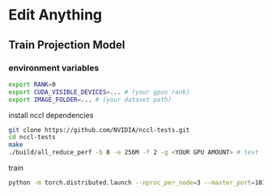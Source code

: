 # Edit Anything


## Train Projection Model

### environment variables

```bash
export RANK=0
export CUDA_VISIBLE_DEVICES=... # (your gpus rank)
export IMAGE_FOLDER=... # (your dataset path)
```

install nccl dependencies
```bash
git clone https://github.com/NVIDIA/nccl-tests.git
cd nccl-tests
make
./build/all_reduce_perf -b 8 -e 256M -f 2 -g <YOUR GPU AMOUNT> # test
```


train
```bash
python -m torch.distributed.launch --nproc_per_node=3 --master_port=1010 train_seg2latent.py
```











